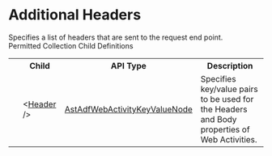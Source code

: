 # Additional Headers

<div class="LanguageSummary"><div class ="SummaryItem">Specifies a list of headers that are sent to the request end point.</div></div><div class="SchemaBindingGroup"><div class="SchemaBindingGroupHeader">Permitted Collection Child Definitions</div><table id="SchemaBindingList" class="SchemaBindingList"><tbody><tr><th class="SchemaBindingIconColumnHeader">&nbsp;</th><th class="SchemaBindingNameColumnHeader">Child</th><th class="SchemaBindingTypeColumnHeader">API Type</th><th class="SchemaBindingSummaryColumnHeader">Description</th></tr><tr class="cd0"><td class="SchemaBindingIcon"><div class="NotRequired" /></td><td class="SchemaBindingName"><span class="punc">&lt;</span><a href=../api-reference/Varigence.Languages.Biml.DataFactory.AstAdfWebActivityKeyValueNode.html">Header</a><span class="punc"> /&gt;</span></td><td class="SchemaBindingType"><a href="Varigence.Languages.Biml.DataFactory.AstAdfWebActivityKeyValueNode.html">AstAdfWebActivityKeyValueNode</a></td><td class="SchemaBindingSummary">Specifies key/value pairs to be used for the Headers and Body properties of Web Activities.</td></tr></tbody></table></div>